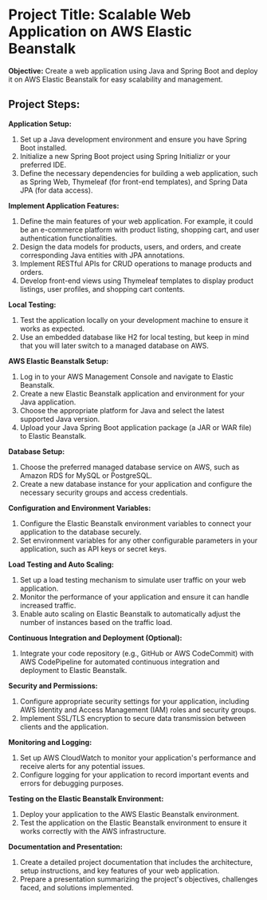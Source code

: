 # Project Title: Scalable Web Application on AWS Elastic Beanstalk

**Objective:** Create a web application using Java and Spring Boot and deploy it on AWS Elastic Beanstalk for easy scalability and management.

## Project Steps:

**Application Setup:**
1. Set up a Java development environment and ensure you have Spring Boot installed.
2. Initialize a new Spring Boot project using Spring Initializr or your preferred IDE.
3. Define the necessary dependencies for building a web application, such as Spring Web, Thymeleaf (for front-end templates), and Spring Data JPA (for data access).

**Implement Application Features:**
1. Define the main features of your web application. For example, it could be an e-commerce platform with product listing, shopping cart, and user authentication functionalities.
2. Design the data models for products, users, and orders, and create corresponding Java entities with JPA annotations.
3. Implement RESTful APIs for CRUD operations to manage products and orders.
4. Develop front-end views using Thymeleaf templates to display product listings, user profiles, and shopping cart contents.

**Local Testing:**
1. Test the application locally on your development machine to ensure it works as expected.
2. Use an embedded database like H2 for local testing, but keep in mind that you will later switch to a managed database on AWS.
   
**AWS Elastic Beanstalk Setup:**
1. Log in to your AWS Management Console and navigate to Elastic Beanstalk.
2. Create a new Elastic Beanstalk application and environment for your Java application.
3. Choose the appropriate platform for Java and select the latest supported Java version.
4. Upload your Java Spring Boot application package (a JAR or WAR file) to Elastic Beanstalk.

**Database Setup:**
1. Choose the preferred managed database service on AWS, such as Amazon RDS for MySQL or PostgreSQL.
2. Create a new database instance for your application and configure the necessary security groups and access credentials.
   
**Configuration and Environment Variables:**
1. Configure the Elastic Beanstalk environment variables to connect your application to the database securely.
2. Set environment variables for any other configurable parameters in your application, such as API keys or secret keys.

**Load Testing and Auto Scaling:**
1. Set up a load testing mechanism to simulate user traffic on your web application.
2. Monitor the performance of your application and ensure it can handle increased traffic.
3. Enable auto scaling on Elastic Beanstalk to automatically adjust the number of instances based on the traffic load.

**Continuous Integration and Deployment (Optional):**
1. Integrate your code repository (e.g., GitHub or AWS CodeCommit) with AWS CodePipeline for automated continuous integration and deployment to Elastic Beanstalk.

**Security and Permissions:**
1. Configure appropriate security settings for your application, including AWS Identity and Access Management (IAM) roles and security groups.
2. Implement SSL/TLS encryption to secure data transmission between clients and the application.

**Monitoring and Logging:**
1. Set up AWS CloudWatch to monitor your application's performance and receive alerts for any potential issues.
2. Configure logging for your application to record important events and errors for debugging purposes.

**Testing on the Elastic Beanstalk Environment:**
1. Deploy your application to the AWS Elastic Beanstalk environment.
2. Test the application on the Elastic Beanstalk environment to ensure it works correctly with the AWS infrastructure.

**Documentation and Presentation:**
1. Create a detailed project documentation that includes the architecture, setup instructions, and key features of your web application.
2. Prepare a presentation summarizing the project's objectives, challenges faced, and solutions implemented.
